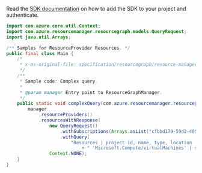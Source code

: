 Read the [SDK documentation](https://github.com/Azure/azure-sdk-for-java/blob/azure-resourcemanager-resourcegraph_1.0.0-beta.3/sdk/resourcegraph/azure-resourcemanager-resourcegraph/README.md) on how to add the SDK to your project and authenticate.

```java
import com.azure.core.util.Context;
import com.azure.resourcemanager.resourcegraph.models.QueryRequest;
import java.util.Arrays;

/** Samples for ResourceProvider Resources. */
public final class Main {
    /*
     * x-ms-original-file: specification/resourcegraph/resource-manager/Microsoft.ResourceGraph/stable/2021-03-01/examples/ResourcesComplexQuery.json
     */
    /**
     * Sample code: Complex query.
     *
     * @param manager Entry point to ResourceGraphManager.
     */
    public static void complexQuery(com.azure.resourcemanager.resourcegraph.ResourceGraphManager manager) {
        manager
            .resourceProviders()
            .resourcesWithResponse(
                new QueryRequest()
                    .withSubscriptions(Arrays.asList("cfbbd179-59d2-4052-aa06-9270a38aa9d6"))
                    .withQuery(
                        "Resources | project id, name, type, location | where type =~"
                            + " 'Microsoft.Compute/virtualMachines' | summarize count() by location | top 3 by count_"),
                Context.NONE);
    }
}
```
